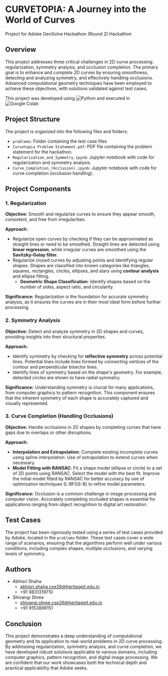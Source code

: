 # CURVETOPIA: A Journey into the World of Curves
Project for Adobe GenSolve Hackathon (Round 2) Hackathon

## Overview
This project addresses three critical challenges in 2D curve processing: regularization, symmetry analysis, and occlusion completion. The primary goal is to enhance and complete 2D curves by ensuring smoothness, detecting and analyzing symmetry, and effectively handling occlusions. Advanced computational geometry techniques have been employed to achieve these objectives, with solutions validated against test cases.

This project was developed using ![Python](https://img.shields.io/badge/python-3.10-blue) and executed in ![Google Colab](https://img.shields.io/badge/Google%20Colab-F9AB00?logo=google-colab&logoColor=white)

## Project Structure

The project is organized into the following files and folders:

- `problems`: Folder containing the test case files
- `Curvetopia Problem Statement.pdf`: PDF file containing the problem statement for the hackathon.
- `Regularization_and_Symmetry.ipynb`: Jupyter notebook with code for regularization and symmetry analysis.
- `Curve_Completion_(Occlusion).ipynb`: Jupyter notebook with code for curve completion (occlusion handling).

## Project Components

### 1. Regularization
**Objective:** Smooth and regularize curves to ensure they appear smooth, consistent, and free from irregularities.

**Approach:**
- Regularize open curves by checking if they can be approximated as straight lines or need to be smoothed. Straight lines are detected using **linear regression**, while irregular curves are smoothed using the **Savitzky-Golay filter**.
- Regularize closed curves by adjusting points and identifying regular shapes. Shapes are classified into known categories like triangles, squares, rectangles, circles, ellipses, and stars using **contour analysis** and ellipse fitting.
  - **Geometric Shape Classification**: Identify shapes based on the number of sides, aspect ratio, and circularity.

**Significance:** Regularization is the foundation for accurate symmetry analysis, as it ensures the curves are in their most ideal form before further processing.


### 2. Symmetry Analysis
**Objective:** Detect and analyze symmetry in 2D shapes and curves, providing insights into their structural properties.

**Approach:**
-  Identify symmetry by checking for **reflective symmetry** across potential lines. Potential lines include lines formed by connecting vertices of the contour and perpendicular bisector lines.
-  Identify lines of symmetry based on the shape's geometry. For example, detected circles are shown to have radial symmetry.

**Significance:** Understanding symmetry is crucial for many applications, from computer graphics to pattern recognition. This component ensures that the inherent symmetry of each shape is accurately captured and visually represented.

### 3. Curve Completion (Handling Occlusions)
**Objective:** Handle occlusions in 2D shapes by completing curves that have gaps due to overlaps or other disruptions.

**Approach:**
- **Interpolation and Extrapolation**: Complete existing incomplete curves using spline interpolation. Use of extrapolation to extend curves when necessary.
- **Model Fitting with RANSAC**: Fit a shape model (ellipse or circle) to a set of 2D points using RANSAC. Select the model with the best fit. Improve the initial model fitted by RANSAC for better accuracy by use of optimization techniques (L-BFGS-B) to refine model parameters.

**Significance:** Occlusion is a common challenge in image processing and computer vision. Accurately completing occluded shapes is essential for applications ranging from object recognition to digital art restoration.

## Test Cases
The project has been rigorously tested using a series of test cases provided by Adobe, located in the `problems` folder. These test cases cover a wide range of scenarios, ensuring that the algorithms perform well under various conditions, including complex shapes, multiple occlusions, and varying levels of symmetry.

## Authors
- Abhisri Shaha
    - [abhisri.shaha.cse26@heritageit.edu.in](mailto:abhisri.shaha.cse26@heritageit.edu.in)
    - +91 9831319710
- Shivangi Shree
    - [shivangi.shree.cse26@heritageit.edu.in](mailto:shivangi.shree.cse26@heritageit.edu.in)
    - +91 9153899151

## Conclusion
This project demonstrates a deep understanding of computational geometry and its application to real-world problems in 2D curve processing. By addressing regularization, symmetry analysis, and curve completion, we have developed robust solutions applicable to various domains, including computer graphics, pattern recognition, and digital image processing. We are confident that our work showcases both the technical depth and practical applicability that Adobe seeks.

